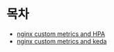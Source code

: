 # 목차
* [nginx custom metrics and HPA](./01_nginx_custom_metrics/)
* [nginx custom metrics and keda](./02_keda_example/)
